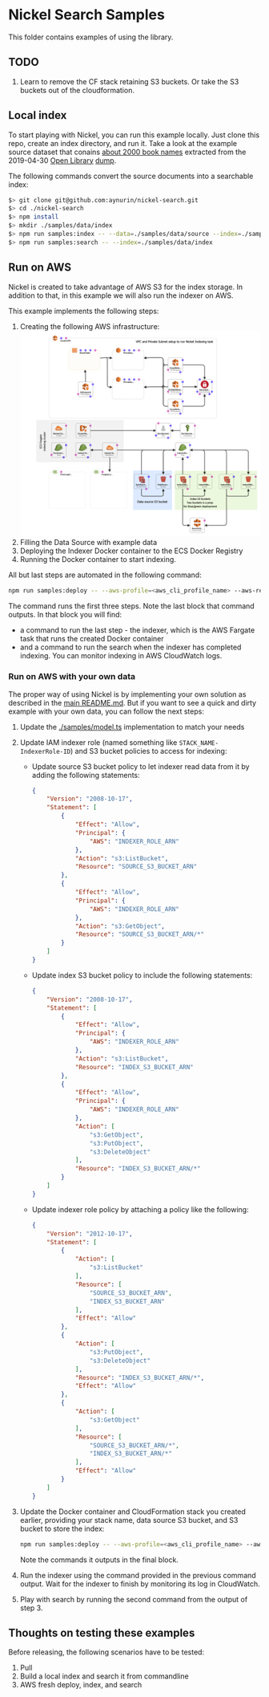 # Nickel Search Samples

This folder contains examples of using the library.

## TODO

1. Learn to remove the CF stack retaining S3 buckets. Or take the S3 buckets out of the cloudformation.

## Local index

To start playing with Nickel, you can run this example locally. Just clone this repo, create an index directory, and run it. Take a look at the example source dataset that conains [about 2000 book names](../data/source) extracted from the 2019-04-30 [Open Library](https://openlibrary.org/) [dump](https://openlibrary.org/developers/dumps).

The following commands convert the source documents into a searchable index:

```bash
$> git clone git@github.com:aynurin/nickel-search.git
$> cd ./nickel-search
$> npm install
$> mkdir ./samples/data/index
$> npm run samples:index -- --data=./samples/data/source --index=./samples/data/index
$> npm run samples:search -- --index=./samples/data/index
```

## Run on AWS

Nickel is created to take advantage of AWS S3 for the index storage. In addition to that, in this example we will also run the indexer on AWS.

This example implements the following steps:

1. Creating the following AWS infrastructure:
    ![AWS Infrastructure](./docs/template1-designer.png)
2. Filling the Data Source with example data
3. Deploying the Indexer Docker container to the ECS Docker Registry
4. Running the Docker container to start indexing.

All but last steps are automated in the following command:

```bash
npm run samples:deploy -- --aws-profile=<aws_cli_profile_name> --aws-region=<aws_region_name> --step=aws --stack-name=<your_preferred_cloudformaion_stack_name>
```

The command runs the first three steps. Note the last block that command outputs. In that block you will find:

- a command to run the last step - the indexer, which is the AWS Fargate task that runs the created Docker container
- and a command to run the search when the indexer has completed indexing. You can monitor indexing in AWS CloudWatch logs.

### Run on AWS with your own data

The proper way of using Nickel is by implementing your own solution as described in the [main README.md](../README.md). But if you want to see a quick and dirty example with your own data, you can follow the next steps:

1. Update the [./samples/model.ts](model.ts) implementation to match your needs
2. Update IAM indexer role (named something like `STACK_NAME-IndexerRole-ID`) and S3 bucket policies to access for indexing:
    - Update source S3 bucket policy to let indexer read data from it by adding the following statements:

        ```json
        {
            "Version": "2008-10-17",
            "Statement": [
                {
                    "Effect": "Allow",
                    "Principal": {
                        "AWS": "INDEXER_ROLE_ARN"
                    },
                    "Action": "s3:ListBucket",
                    "Resource": "SOURCE_S3_BUCKET_ARN"
                },
                {
                    "Effect": "Allow",
                    "Principal": {
                        "AWS": "INDEXER_ROLE_ARN"
                    },
                    "Action": "s3:GetObject",
                    "Resource": "SOURCE_S3_BUCKET_ARN/*"
                }
            ]
        }
        ```

    - Update index S3 bucket policy to include the following statements:

        ```json
        {
            "Version": "2008-10-17",
            "Statement": [
                {
                    "Effect": "Allow",
                    "Principal": {
                        "AWS": "INDEXER_ROLE_ARN"
                    },
                    "Action": "s3:ListBucket",
                    "Resource": "INDEX_S3_BUCKET_ARN"
                },
                {
                    "Effect": "Allow",
                    "Principal": {
                        "AWS": "INDEXER_ROLE_ARN"
                    },
                    "Action": [
                        "s3:GetObject",
                        "s3:PutObject",
                        "s3:DeleteObject"
                    ],
                    "Resource": "INDEX_S3_BUCKET_ARN/*"
                }
            ]
        }
        ```

    - Update indexer role policy by attaching a policy like the following:

        ```json
        {
            "Version": "2012-10-17",
            "Statement": [
                {
                    "Action": [
                        "s3:ListBucket"
                    ],
                    "Resource": [
                        "SOURCE_S3_BUCKET_ARN",
                        "INDEX_S3_BUCKET_ARN"
                    ],
                    "Effect": "Allow"
                },
                {
                    "Action": [
                        "s3:PutObject",
                        "s3:DeleteObject"
                    ],
                    "Resource": "INDEX_S3_BUCKET_ARN/*",
                    "Effect": "Allow"
                },
                {
                    "Action": [
                        "s3:GetObject"
                    ],
                    "Resource": [
                        "SOURCE_S3_BUCKET_ARN/*",
                        "INDEX_S3_BUCKET_ARN/*"
                    ],
                    "Effect": "Allow"
                }
            ]
        }
        ```

3. Update the Docker container and CloudFormation stack you created earlier, providing your stack name, data source S3 bucket, and S3 bucket to store the index:

    ```bash
    npm run samples:deploy -- --aws-profile=<aws_cli_profile_name> --aws-region=<aws_region_name> --step=docker --stack-name=<existing_cloudformaion_stack_name> --source=s3://<source_S3_bucket_name>/ --index=s3://<index_S3_bucket_name>/
    ```

    Note the commands it outputs in the final block.

4. Run the indexer using the command provided in the previous command output. Wait for the indexer to finish by monitoring its log in CloudWatch.

5. Play with search by running the second command from the output of step 3.

## Thoughts on testing these examples

Before releasing, the following scenarios have to be tested:

1. Pull
2. Build a local index and search it from commandline
3. AWS fresh deploy, index, and search

